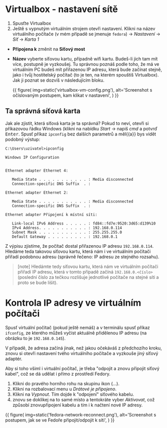 # Virtualbox - nastavení sítě

1. Spusťte Virtualbox
1. Ještě s vypnutým virtuálním strojem otevři nastavení. Klikni na název virtuálního počítače (v mém případě se jmenuje `fedora`) → *Nastavení* → *Síť* → *Karta 1*

- **Připojena k** změnit na **Síťový most**
- **Název** vyberte síťovou kartu, případně wifi kartu. Budeš-li jich tam mít více, postupně je vyzkoušej. Tu správnou poznáš podle toho, že má ve virtuálním PC budeš mít přiřazenou IP adresu, která bude začínat stejně, jako i tvůj hostitelský počítač (to je ten, na kterém spouštíš Virtualbox).
  Jak ji poznat se dozvíš v následujícím bloku.

  {{ figure(
    img=static('virtualbox-vm-config.png'),
    alt='Screenshot s očíslovaným postupem, kam klikat v nastavení',
  ) }}

## Ta správná síťová karta
Jak ale zjistit, která síťová karta je ta správná? Pokud to neví, otevři si příkazovou řádku Windows (klikni na nabídku *Start* → napiš *cmd* a potvrď <kbd>Enter</kbd>. Spusť příkaz `ipconfig` bez dalších parametrů a měl{{a}} bys vidět podobný výstup:
```console
C:\Users\uzivatel>ipconfig

Windows IP Configuration


Ethernet adapter Ethernet 4:

   Media State . . . . . . . . . . . : Media disconnected
   Connection-specific DNS Suffix  . :

Ethernet adapter Ethernet 2:

   Media State . . . . . . . . . . . : Media disconnected
   Connection-specific DNS Suffix  . :

Ethernet adapter Připojení k místní síti:

   Link-local IPv6 Address . . . . . : fd84::fd7e:9520:3d65:d139%10
   IPv4 Address. . . . . . . . . . . : 192.168.0.114
   Subnet Mask . . . . . . . . . . . : 255.255.255.0
   Default Gateway . . . . . . . . . : 192.168.0.1
```

Z výpisu zjistíme, že počítač dostal přiřazenou IP adresu `192.168.0.114`. Hledáme teda takovou síťovou kartu, která nám i ve virtuálním počítači přiřadí podobnou adresu (správně řečeno: IP adresu ze stejného rozsahu).

> [note] 
> Hledámte tedy síťovou kartu, která nám ve virtuálním počítači přiřadí IP adresu, která v tomto případě začíná `192.168.0.<číslo>` (poslední číslo za tečkou rozlišuje jednotlivé počítače na stejné síti a proto se bude lišit).

# Kontrola IP adresy ve virtuálním počítači

Spusť virtuální počítač (pokud ještě nemáš) a v terminálu spusť příkaz `ifconfig`, ze kterého můžeš vyčíst aktuálně přidělenou IP adresu (na obrázku to je `192.168.0.145`).

V případě, že adresa začíná jinak, než jakou očekáváš z předchozího kroku, znovu si otevři nastavení tvého virtuálního počítače a vyzkouše jiný síťový adaptér.

Aby si toho všiml i virtuální počítač, je třeba "odpojit a znovu připojit síťový kabel", což se dá udělat i přímo z prostředí Fedory.

1. Klikni do pravého horního rohu na skupinu ikon (...).
1. Klikni na rozbalovací menu u *Drátové je připojeno*.
1. Klikni na *Vypnout*. Tím dojde k "odpojení" síťového kabelu.
1. znovu se doklikej na to samé místo a tentokráte vyber *Aktivovat*, což způsobí znovupřipojení kabelu a tím i k načtení nové IP adresy.


  {{ figure(
    img=static('fedora-network-reconnect.png'),
    alt='Screenshot s postupem, jak se ve Fedoře připojit/odpojit k síti',
  ) }}



